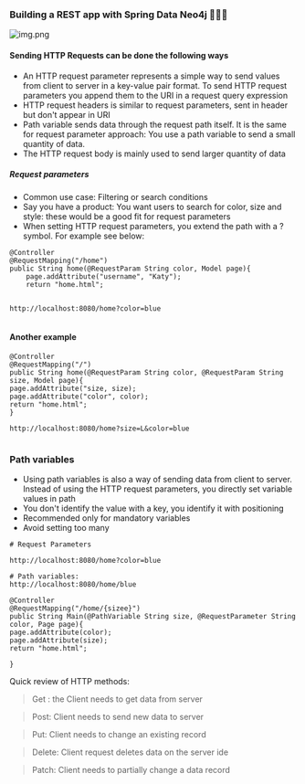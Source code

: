 

### Building a REST app with Spring Data Neo4j 🌱🌱🌱

![img.png](IdeaProjects/webapp/src/main/resources/img/img.png)




#### Sending HTTP Requests can be done the following ways

* An HTTP request parameter represents a simple way to send values from client to server in a key-value pair format. To send HTTP request parameters you append them to the URI in a request query expression
* HTTP request headers is similar to request parameters, sent in header but don't appear in URI
* Path variable sends data through the request path itself. It is the same for request parameter approach: You use a path variable to send a small quantity of data. 
* The HTTP request body is mainly used to send larger quantity of data



##### Request parameters


* Common use case: Filtering or search conditions
* Say you have a product: You want users to search for color, size and style: these would be a good fit for request parameters
* When setting HTTP request parameters, you extend the path with a ? symbol. For example see below: 

```aidl
@Controller
@RequestMapping("/home")
public String home(@RequestParam String color, Model page){ 
    page.addAttribute("username", "Katy");
    return "home.html";
    
    
http://localhost:8080/home?color=blue


```


#### Another example


```
@Controller
@RequestMapping("/")
public String home(@RequestParam String color, @RequestParam String size, Model page){
page.addAttribute("size, size);
page.addAttribute("color", color);
return "home.html";
}

http://localhost:8080/home?size=L&color=blue


```


### Path variables 

* Using path variables is also a way of sending data from client to server. Instead of using the HTTP request parameters, you directly set variable values in path
* You don't identify the value with a key, you identify it with positioning
* Recommended only for mandatory variables
* Avoid setting too many
```aidl
# Request Parameters

http://localhost:8080/home?color=blue

# Path variables:
http://localhost:8080/home/blue

```


```aidl
@Controller
@RequestMapping("/home/{sizee}")
public String Main(@PathVariable String size, @RequestParameter String color, Page page){
page.addAttribute(color);
page.addAttribute(size);
return "home.html";

}

```



Quick review of HTTP methods:

> Get : the Client needs to get data from server
 
> Post: Client needs to send new data to server

> Put: Client needs to change an existing record

> Delete: Client request deletes data on the server ide

> Patch: Client needs to partially change a data record




